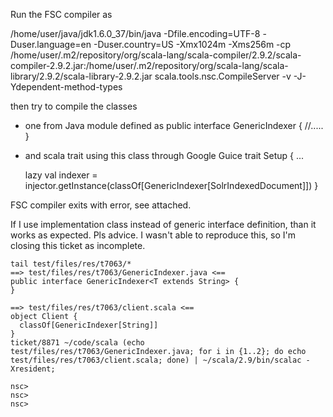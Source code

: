 Run the FSC compiler as

/home/user/java/jdk1.6.0_37/bin/java -Dfile.encoding=UTF-8 -Duser.language=en -Duser.country=US -Xmx1024m -Xms256m -cp /home/user/.m2/repository/org/scala-lang/scala-compiler/2.9.2/scala-compiler-2.9.2.jar:/home/user/.m2/repository/org/scala-lang/scala-library/2.9.2/scala-library-2.9.2.jar scala.tools.nsc.CompileServer -v -J-Ydependent-method-types

then try to compile the classes

- one from Java module defined as
public interface GenericIndexer<T extends HasIndexId> {
  //.....
}

- and scala trait using this class through Google Guice
trait Setup {
  ...
   
  lazy val indexer = injector.getInstance(classOf[GenericIndexer[SolrIndexedDocument]])
}

FSC compiler exits with error, see attached.

If I use implementation class instead of generic interface definition, than it works as expected. Pls advice.
I wasn't able to reproduce this, so I'm closing this ticket as incomplete.

```
tail test/files/res/t7063/*
==> test/files/res/t7063/GenericIndexer.java <==
public interface GenericIndexer<T extends String> {
}

==> test/files/res/t7063/client.scala <==
object Client {
  classOf[GenericIndexer[String]]
}
ticket/8871 ~/code/scala (echo test/files/res/t7063/GenericIndexer.java; for i in {1..2}; do echo test/files/res/t7063/client.scala; done) | ~/scala/2.9/bin/scalac -Xresident;

nsc>
nsc>
nsc>
```
